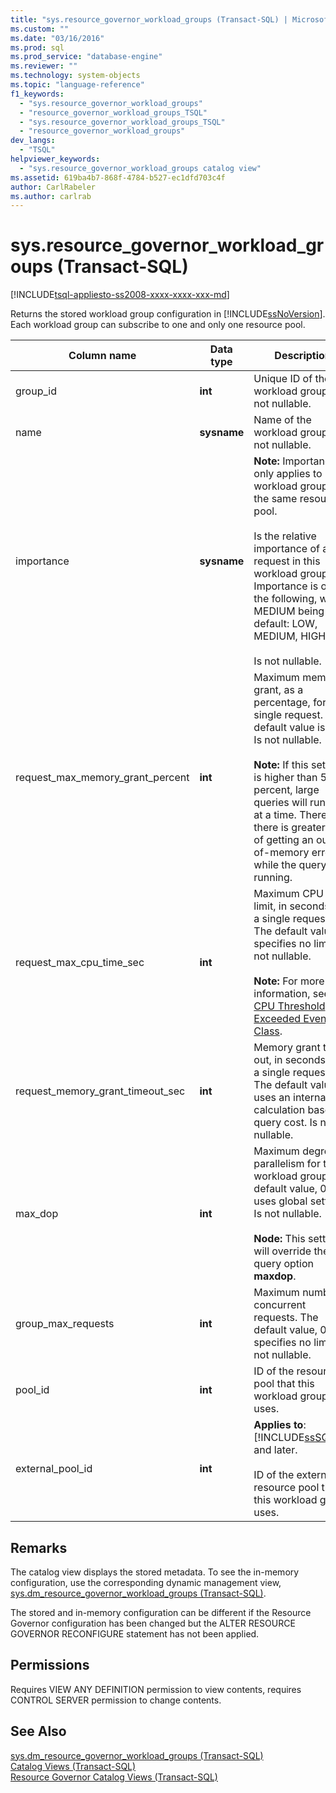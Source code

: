 ```yaml
---
title: "sys.resource_governor_workload_groups (Transact-SQL) | Microsoft Docs"
ms.custom: ""
ms.date: "03/16/2016"
ms.prod: sql
ms.prod_service: "database-engine"
ms.reviewer: ""
ms.technology: system-objects
ms.topic: "language-reference"
f1_keywords: 
  - "sys.resource_governor_workload_groups"
  - "resource_governor_workload_groups_TSQL"
  - "sys.resource_governor_workload_groups_TSQL"
  - "resource_governor_workload_groups"
dev_langs: 
  - "TSQL"
helpviewer_keywords: 
  - "sys.resource_governor_workload_groups catalog view"
ms.assetid: 619ba4b7-868f-4784-b527-ec1dfd703c4f
author: CarlRabeler
ms.author: carlrab
---
```

# sys.resource_governor_workload_groups (Transact-SQL)
[!INCLUDE[tsql-appliesto-ss2008-xxxx-xxxx-xxx-md](../../includes/tsql-appliesto-ss2008-xxxx-xxxx-xxx-md.md)]

  Returns the stored workload group configuration in [!INCLUDE[ssNoVersion](../../includes/ssnoversion-md.md)]. Each workload group can subscribe to one and only one resource pool.  
  
|Column name|Data type|Description|  
|-----------------|---------------|-----------------|  
|group_id|**int**|Unique ID of the workload group. Is not nullable.|  
|name|**sysname**|Name of the workload group. Is not nullable.|  
|importance|**sysname**|**Note:** Importance only applies to workload groups in the same resource pool.<br /><br /> Is the relative importance of a request in this workload group. Importance is one of the following, with MEDIUM being the default: LOW, MEDIUM, HIGH.<br /><br /> Is not nullable.|  
|request_max_memory_grant_percent|**int**|Maximum memory grant, as a percentage, for a single request. The default value is 25. Is not nullable.<br /><br /> **Note:** If this setting is higher than 50 percent, large queries will run one at a time. Therefore, there is greater risk of getting an out-of-memory error while the query is running.|  
|request_max_cpu_time_sec|**int**|Maximum CPU use limit, in seconds, for a single request. The default value, 0, specifies no limit. Is not nullable.<br /><br /> **Note:** For more information, see [CPU Threshold Exceeded Event Class](../../relational-databases/event-classes/cpu-threshold-exceeded-event-class.md).|  
|request_memory_grant_timeout_sec|**int**|Memory grant time-out, in seconds, for a single request. The default value, 0, uses an internal calculation based on query cost. Is not nullable.|  
|max_dop|**int**|Maximum degree of parallelism for the workload group. The default value, 0, uses global settings. Is not nullable.<br /><br /> **Node:** This setting will override the query option **maxdop**.|  
|group_max_requests|**int**|Maximum number of concurrent requests. The default value, 0, specifies no limit. Is not nullable.|  
|pool_id|**int**|ID of the resource pool that this workload group uses.|  
|external_pool_id|**int**|**Applies to**: [!INCLUDE[ssSQL15](../../includes/sssql15-md.md)] and later.<br /><br /> ID of the external resource pool that this workload group uses.|  
  
## Remarks  
 The catalog view displays the stored metadata. To see the in-memory configuration, use the corresponding dynamic management view, [sys.dm_resource_governor_workload_groups &#40;Transact-SQL&#41;](../../relational-databases/system-dynamic-management-views/sys-dm-resource-governor-workload-groups-transact-sql.md).  
  
 The stored and in-memory configuration can be different if the Resource Governor configuration has been changed but the ALTER RESOURCE GOVERNOR RECONFIGURE statement has not been applied.  
  
## Permissions  
 Requires VIEW ANY DEFINITION permission to view contents, requires CONTROL SERVER permission to change contents.  
  
## See Also  
 [sys.dm_resource_governor_workload_groups &#40;Transact-SQL&#41;](../../relational-databases/system-dynamic-management-views/sys-dm-resource-governor-workload-groups-transact-sql.md)   
 [Catalog Views &#40;Transact-SQL&#41;](../../relational-databases/system-catalog-views/catalog-views-transact-sql.md)   
 [Resource Governor Catalog Views &#40;Transact-SQL&#41;](../../relational-databases/system-catalog-views/resource-governor-catalog-views-transact-sql.md)  
  
  
